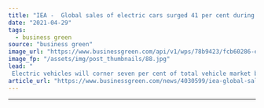 ```yaml
---
title: "IEA -  Global sales of electric cars surged 41 per cent during pandemic year"
date: "2021-04-29"
tags: 
  - business green
source: "business green"
image_url: "https://www.businessgreen.com/api/v1/wps/78b9423/fcb60286-ef99-4258-a0cf-a748959d8ccb/2/iStock-1182744070-185x114.jpg"
image_fp: "/assets/img/post_thumbnails/88.jpg"
lead: "
 Electric vehicles will corner seven per cent of total vehicle market by 2030 as climate regulation abounds and automakers expand their electric ranges, according to IEA ..."
article_url: "https://www.businessgreen.com/news/4030599/iea-global-sales-electric-cars-surged-41-cent-pandemic"
---
```


---
